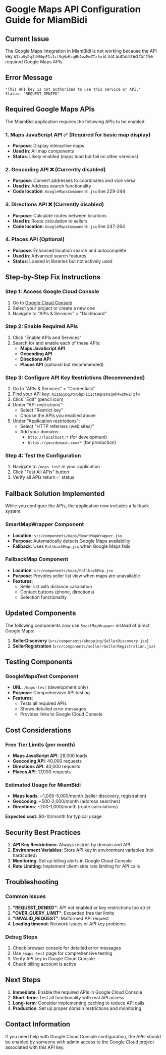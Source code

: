 # Google Maps API Configuration Guide for MiamBidi

## Current Issue
The Google Maps integration in MiamBidi is not working because the API key `AIzaSyDqJtH6hpF1i1ct9qHzKsqHh4wzMwZTzfw` is not authorized for the required Google Maps APIs.

## Error Message
```
"This API key is not authorized to use this service or API."
Status: "REQUEST_DENIED"
```

## Required Google Maps APIs

The MiamBidi application requires the following APIs to be enabled:

### 1. Maps JavaScript API ✅ (Required for basic map display)
- **Purpose**: Display interactive maps
- **Used in**: All map components
- **Status**: Likely enabled (maps load but fail on other services)

### 2. Geocoding API ❌ (Currently disabled)
- **Purpose**: Convert addresses to coordinates and vice versa
- **Used in**: Address search functionality
- **Code location**: `GoogleMapsComponent.jsx` line 229-244

### 3. Directions API ❌ (Currently disabled)
- **Purpose**: Calculate routes between locations
- **Used in**: Route calculation to sellers
- **Code location**: `GoogleMapsComponent.jsx` line 247-264

### 4. Places API (Optional)
- **Purpose**: Enhanced location search and autocomplete
- **Used in**: Advanced search features
- **Status**: Loaded in libraries but not actively used

## Step-by-Step Fix Instructions

### Step 1: Access Google Cloud Console
1. Go to [Google Cloud Console](https://console.cloud.google.com/)
2. Select your project or create a new one
3. Navigate to "APIs & Services" > "Dashboard"

### Step 2: Enable Required APIs
1. Click "Enable APIs and Services"
2. Search for and enable each of these APIs:
   - **Maps JavaScript API**
   - **Geocoding API** 
   - **Directions API**
   - **Places API** (optional but recommended)

### Step 3: Configure API Key Restrictions (Recommended)
1. Go to "APIs & Services" > "Credentials"
2. Find your API key: `AIzaSyDqJtH6hpF1i1ct9qHzKsqHh4wzMwZTzfw`
3. Click "Edit" (pencil icon)
4. Under "API restrictions":
   - Select "Restrict key"
   - Choose the APIs you enabled above
5. Under "Application restrictions":
   - Select "HTTP referrers (web sites)"
   - Add your domains:
     - `http://localhost:*` (for development)
     - `https://yourdomain.com/*` (for production)

### Step 4: Test the Configuration
1. Navigate to `/maps-test` in your application
2. Click "Test All APIs" button
3. Verify all APIs return ✅ status

## Fallback Solution Implemented

While you configure the APIs, the application now includes a fallback system:

### SmartMapWrapper Component
- **Location**: `src/components/maps/SmartMapWrapper.jsx`
- **Purpose**: Automatically detects Google Maps availability
- **Fallback**: Uses `FallbackMap.jsx` when Google Maps fails

### FallbackMap Component
- **Location**: `src/components/maps/FallbackMap.jsx`
- **Purpose**: Provides seller list view when maps are unavailable
- **Features**: 
  - Seller list with distance calculation
  - Contact buttons (phone, directions)
  - Selection functionality

## Updated Components

The following components now use `SmartMapWrapper` instead of direct Google Maps:

1. **SellerDiscovery** (`src/components/shopping/SellerDiscovery.jsx`)
2. **SellerRegistration** (`src/components/seller/SellerRegistration.jsx`)

## Testing Components

### GoogleMapsTest Component
- **URL**: `/maps-test` (development only)
- **Purpose**: Comprehensive API testing
- **Features**:
  - Tests all required APIs
  - Shows detailed error messages
  - Provides links to Google Cloud Console

## Cost Considerations

### Free Tier Limits (per month)
- **Maps JavaScript API**: 28,000 loads
- **Geocoding API**: 40,000 requests  
- **Directions API**: 40,000 requests
- **Places API**: 17,000 requests

### Estimated Usage for MiamBidi
- **Maps loads**: ~1,000-5,000/month (seller discovery, registration)
- **Geocoding**: ~500-2,000/month (address searches)
- **Directions**: ~200-1,000/month (route calculations)

**Expected cost**: $0-10/month for typical usage

## Security Best Practices

1. **API Key Restrictions**: Always restrict by domain and API
2. **Environment Variables**: Store API key in environment variables (not hardcoded)
3. **Monitoring**: Set up billing alerts in Google Cloud Console
4. **Rate Limiting**: Implement client-side rate limiting for API calls

## Troubleshooting

### Common Issues
1. **"REQUEST_DENIED"**: API not enabled or key restrictions too strict
2. **"OVER_QUERY_LIMIT"**: Exceeded free tier limits
3. **"INVALID_REQUEST"**: Malformed API request
4. **Loading timeout**: Network issues or API key problems

### Debug Steps
1. Check browser console for detailed error messages
2. Use `/maps-test` page for comprehensive testing
3. Verify API key in Google Cloud Console
4. Check billing account is active

## Next Steps

1. **Immediate**: Enable the required APIs in Google Cloud Console
2. **Short-term**: Test all functionality with real API access
3. **Long-term**: Consider implementing caching to reduce API calls
4. **Production**: Set up proper domain restrictions and monitoring

## Contact Information

If you need help with Google Cloud Console configuration, the APIs should be enabled by someone with admin access to the Google Cloud project associated with this API key.
